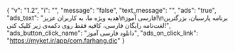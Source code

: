{
  "v": "1.2",
  "i": "",
  "message": "false",
  "text_message": "",
  "ads": "true",
  "ads_text": "هدیه ویژه ما، به کاربران عزیز\nفارسی آموز!\nبرنامه پارسیان، بزرگترین لغت‌نامه رایگان فارسی، کافیه فقط روی دکمه‌ی زیر کلیک کنی!",
  "ads_button_click_name": "دانلود فارسی آموز",
  "ads_on_click_link": "https://myket.ir/app/com.farhang.dic"
}
